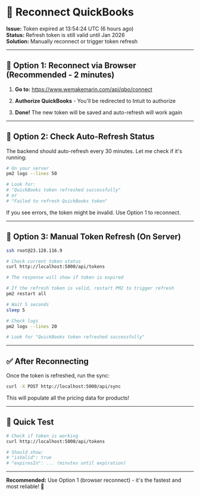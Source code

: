 # 🔄 Reconnect QuickBooks

**Issue:** Token expired at 13:54:24 UTC (6 hours ago)  
**Status:** Refresh token is still valid until Jan 2026  
**Solution:** Manually reconnect or trigger token refresh

---

## 🚀 Option 1: Reconnect via Browser (Recommended - 2 minutes)

1. **Go to:** https://www.wemakemarin.com/api/qbo/connect

2. **Authorize QuickBooks** - You'll be redirected to Intuit to authorize

3. **Done!** The new token will be saved and auto-refresh will work again

---

## 🔧 Option 2: Check Auto-Refresh Status

The backend should auto-refresh every 30 minutes. Let me check if it's running:

```bash
# On your server
pm2 logs --lines 50

# Look for:
# "QuickBooks token refreshed successfully"
# or
# "Failed to refresh QuickBooks token"
```

If you see errors, the token might be invalid. Use Option 1 to reconnect.

---

## 🧪 Option 3: Manual Token Refresh (On Server)

```bash
ssh root@23.128.116.9

# Check current token status
curl http://localhost:5000/api/tokens

# The response will show if token is expired

# If the refresh token is valid, restart PM2 to trigger refresh
pm2 restart all

# Wait 5 seconds
sleep 5

# Check logs
pm2 logs --lines 20

# Look for "QuickBooks token refreshed successfully"
```

---

## ✅ After Reconnecting

Once the token is refreshed, run the sync:

```bash
curl -X POST http://localhost:5000/api/sync
```

This will populate all the pricing data for products!

---

## 🎯 Quick Test

```bash
# Check if token is working
curl http://localhost:5000/api/tokens

# Should show:
# "isValid": true
# "expiresIn": ... (minutes until expiration)
```

---

**Recommended:** Use Option 1 (browser reconnect) - it's the fastest and most reliable! 🚀
